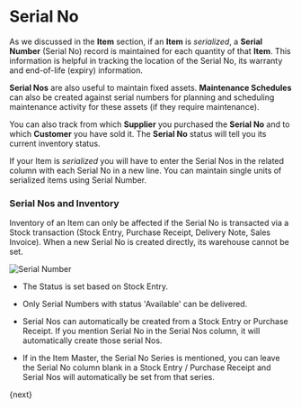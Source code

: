 # Serial No

As we discussed in the **Item** section, if an **Item** is _serialized_, a
**Serial Number** (Serial No) record is maintained for each quantity of that
**Item**. This information is helpful in tracking the location of the Serial
No, its warranty and end-of-life (expiry) information.

**Serial Nos** are also useful to maintain fixed assets. **Maintenance Schedules** can also be created against serial numbers for planning and scheduling maintenance activity for these assets (if they require maintenance).

You can also track from which **Supplier** you purchased the **Serial No** and
to which **Customer** you have sold it. The **Serial No** status will tell you
its current inventory status.

If your Item is _serialized_ you will have to enter the Serial Nos in the
related column with each Serial No in a new line.
You can maintain single units of serialized items using Serial Number.

### Serial Nos and Inventory

Inventory of an Item can only be affected if the Serial No is transacted via a
Stock transaction (Stock Entry, Purchase Receipt, Delivery Note, Sales
Invoice). When a new Serial No is created directly, its warehouse cannot be
set.

<img class="screenshot" alt="Serial Number" src="/docs/assets/img/stock/serial-no.png">

* The Status is set based on Stock Entry.

* Only Serial Numbers with status 'Available' can be delivered.

* Serial Nos can automatically be created from a Stock Entry or Purchase Receipt. If you mention Serial No in the Serial Nos column, it will automatically create those serial Nos.

* If in the Item Master, the Serial No Series is mentioned, you can leave the Serial No column blank in a Stock Entry / Purchase Receipt and Serial Nos will automatically be set from that series.

{next}